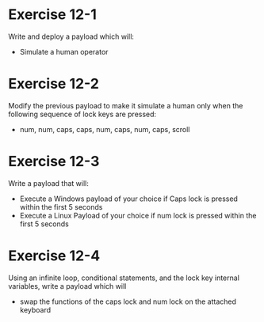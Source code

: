 # Exercise 12-1 
Write and deploy a payload which will:
* Simulate a human operator

# Exercise 12-2
Modify the previous payload to make it simulate a human only when the following sequence of lock keys are pressed:
* num, num, caps, caps, num, caps, num, caps, scroll

# Exercise 12-3
Write a payload that will:
* Execute a Windows payload of your choice if Caps lock is pressed within the first 5 seconds
* Execute a Linux Payload of your choice if num lock is pressed within the first 5 seconds

# Exercise 12-4
Using an infinite loop, conditional statements, and the lock key internal variables, write a payload which will
* swap the functions of the caps lock and num lock on the attached keyboard
